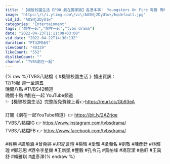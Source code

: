 ```yaml
---
title: "【機智校園生活 EP90 劇在獨家版】各憑本事！ Youngsters On Fire 宥勝 周曉涵 紀言愷 曾莞婷 楊晴"
image: "https:\/\/i.ytimg.com\/vi\/AUSNj2DyU1w\/hqdefault.jpg"
vid_id: "AUSNj2DyU1w"
categories: "Entertainment"
tags: ["劇在一起","聚在一起","tvbs drama"]
date: "2022-04-23T11:11:08+03:00"
vid_date: "2022-04-22T14:30:13Z"
duration: "PT32M56S"
viewcount: "48329"
likeCount: "552"
dislikeCount: ""
channel: "TVBS劇在一起"
---
```

{% raw %}TVBS八點檔《 #機智校園生活 》播出資訊：<br />12/15起 週一至週五 <br />晚間八點 #TVBS42頻道<br />晚間十點 #劇在一起 YouTube頻道<br />✨【機智校園生活】完整版免費線上看👉<a rel="nofollow" target="blank" href="https://reurl.cc/Gb93eA">https://reurl.cc/Gb93eA</a><br /><br />訂閱《劇在一起YouTube頻道》👉 <a rel="nofollow" target="blank" href="https://bit.ly/2AZrjqe">https://bit.ly/2AZrjqe</a><br />TVBS八點檔IG 👉 <a rel="nofollow" target="blank" href="https://www.instagram.com/tvbsdrama/">https://www.instagram.com/tvbsdrama/</a><br />TVBS八點檔FB 👉 <a rel="nofollow" target="blank" href="https://www.facebook.com/tvbsdrama/">https://www.facebook.com/tvbsdrama/</a><br /><br />#宥勝 #周曉涵 #曾莞婷 #JR紀言愷 #楊晴 #愛雅 #梁瀚名 #劉敬 #陳彥廷 #林輝瑝 #鄭芯恩 #酒令李星鏴 #王新凱 #豐毅 #孔令元 #黃柏峰 #馮容潔 #岳軒 #王禹舒 #賴雅琪 #盧彥澤{% endraw %}
